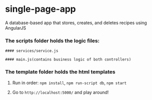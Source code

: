 # single-page-app
A database-based app that stores, creates, and deletes recipes using AngularJS

### The scripts folder holds the logic files: 
    #### services/service.js
  
    #### main.js(contains business logic of both controllers)
  
 
### The template folder holds the html templates


1) Run in order: `npm install`, `npm run-script db`, `npm start`

2) Go to `http://localhost:5000/` and play around!

  
